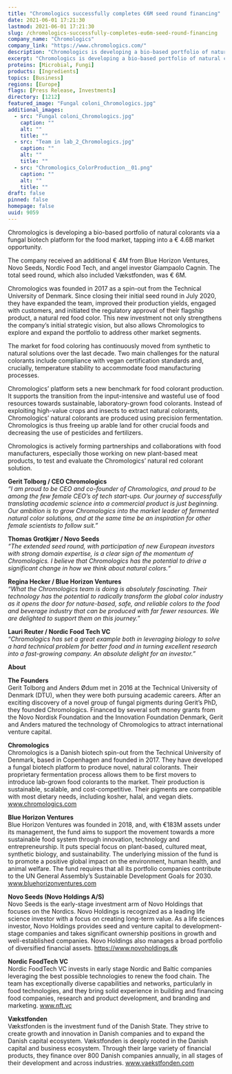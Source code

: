 ```yaml
---
title: "Chromologics successfully completes €6M seed round financing"
date: 2021-06-01 17:21:30
lastmod: 2021-06-01 17:21:30
slug: /chromologics-successfully-completes-eu6m-seed-round-financing
company_name: "Chromologics"
company_link: "https://www.chromologics.com/"
description: "Chromologics is developing a bio-based portfolio of natural colorants via a fungal biotech platform for the food market, tapping into a € 4.6B market opportunity. The company received an additional € 4M from Blue Horizon Ventures, Novo Seeds, Nordic Food Tech, and angel investor Giampaolo Cagnin. The total seed round, which also included Vækstfonden, was € 6M."
excerpt: "Chromologics is developing a bio-based portfolio of natural colorants via a fungal biotech platform for the food market, tapping into a € 4.6B market opportunity. The company received an additional € 4M from Blue Horizon Ventures, Novo Seeds, Nordic Food Tech, and angel investor Giampaolo Cagnin. The total seed round, which also included Vækstfonden, was € 6M."
proteins: [Microbial, Fungi]
products: [Ingredients]
topics: [Business]
regions: [Europe]
flags: [Press Release, Investments]
directory: [1212]
featured_image: "Fungal coloni_Chromologics.jpg"
additional_images:
  - src: "Fungal coloni_Chromologics.jpg"
    caption: ""
    alt: ""
    title: ""
  - src: "Team in lab_2_Chromologics.jpg"
    caption: ""
    alt: ""
    title: ""
  - src: "Chromologics_ColorProduction__01.png"
    caption: ""
    alt: ""
    title: ""
draft: false
pinned: false
homepage: false
uuid: 9059
---
```

<p>Chromologics is developing a bio-based portfolio of natural colorants via a fungal biotech platform for the food market, tapping into a € 4.6B market opportunity.</p>
<p>The company received an additional € 4M from Blue Horizon Ventures, Novo Seeds, Nordic Food Tech, and angel investor Giampaolo Cagnin. The total seed round, which also included Vækstfonden, was € 6M.</p>
<p>Chromologics was founded in 2017 as a spin-out from the Technical University of Denmark. Since closing their initial seed round in July 2020, they have expanded the team, improved their production yields, engaged with customers, and initiated the regulatory approval of their flagship product, a natural red food color. This new investment not only strengthens the company’s initial strategic vision, but also allows Chromologics to explore and expand the portfolio to address other market segments.</p>
<p>The market for food coloring has continuously moved from synthetic to natural solutions over the last decade. Two main challenges for the natural colorants include compliance with vegan certification standards and, crucially, temperature stability to accommodate food manufacturing processes.</p>
<p>Chromologics’ platform sets a new benchmark for food colorant production. It supports the transition from the input-intensive and wasteful use of food resources towards sustainable, laboratory-grown food colorants. Instead of exploiting high-value crops and insects to extract natural colorants, Chromologics’ natural colorants are produced using precision fermentation. Chromologics is thus freeing up arable land for other crucial foods and decreasing the use of pesticides and fertilizers.</p>
<p>Chromologics is actively forming partnerships and collaborations with food manufacturers, especially those working on new plant-based meat products, to test and evaluate the Chromologics’ natural red colorant solution.</p>
<p><strong>Gerit Tolborg / CEO Chromologics</strong><br />
<em>“I am proud to be CEO and co-founder of Chromologics, and proud to be among the few female CEO’s of tech start-ups. Our journey of successfully translating academic science into a commercial product is just beginning. Our ambition is to grow Chromologics into the market leader of fermented natural color solutions, and at the same time be an inspiration for other female scientists to follow suit.”</em></p>
<p><strong>Thomas Grotkjær / Novo Seeds</strong><br />
<em>“The extended seed round, with participation of new European investors with strong domain expertise, is a clear sign of the momentum of Chromologics. I believe that Chromologics has the potential to drive a significant change in how we think about natural colors.“</em></p>
<p><strong>Regina Hecker / Blue Horizon Ventures</strong><br />
<em>“What the Chromologics team is doing is absolutely fascinating. Their technology has the potential to radically transform the global color industry as it opens the door for nature-based, safe, and reliable colors to the food and beverage industry that can be produced with far fewer resources. We are delighted to support them on this journey.”</em></p>
<p><strong>Lauri Reuter / Nordic Food Tech VC</strong><br />
<em>“Chromologics has set a great example both in leveraging biology to solve a hard technical problem for better food and in turning excellent research into a fast-growing company. An absolute delight for an investor.”</em></p>
<p><strong>About</strong></p>
<p><strong>The Founders</strong><br />
Gerit Tolborg and Anders Ødum met in 2016 at the Technical University of Denmark (DTU), when they were both pursuing academic careers. After an exciting discovery of a novel group of fungal pigments during Gerit’s PhD, they founded Chromologics. Financed by several soft money grants from the Novo Nordisk Foundation and the Innovation Foundation Denmark, Gerit and Anders matured the technology of Chromologics to attract international venture capital.</p>
<p><strong>Chromologics</strong><br />
Chromologics is a Danish biotech spin-out from the Technical University of Denmark, based in Copenhagen and founded in 2017. They have developed a fungal biotech platform to produce novel, natural colorants. Their proprietary fermentation process allows them to be first movers to introduce lab-grown food colorants to the market. Their production is sustainable, scalable, and cost-competitive. Their pigments are compatible with most dietary needs, including kosher, halal, and vegan diets. <a href="http://www.chromologics.com">www.chromologics.com</a></p>
<p><strong>Blue Horizon Ventures</strong><br />
Blue Horizon Ventures was founded in 2018, and, with €183M assets under its management, the fund aims to support the movement towards a more sustainable food system through innovation, technology and entrepreneurship. It puts special focus on plant-based, cultured meat, synthetic biology, and sustainability. The underlying mission of the fund is to promote a positive global impact on the environment, human health, and animal welfare. The fund requires that all its portfolio companies contribute to the UN General Assembly’s Sustainable Development Goals for 2030. <a href="http://www.bluehorizonventures.com">www.bluehorizonventures.com</a></p>
<p><strong>Novo Seeds (Novo Holdings A/S)</strong><br />
Novo Seeds is the early-stage investment arm of Novo Holdings that focuses on the Nordics. Novo Holdings is recognized as a leading life science investor with a focus on creating long-term value. As a life sciences investor, Novo Holdings provides seed and venture capital to development-stage companies and takes significant ownership positions in growth and well-established companies. Novo Holdings also manages a broad portfolio of diversified financial assets. <a href="https://www.novoholdings.dk">https://www.novoholdings.dk</a></p>
<p><strong>Nordic FoodTech VC</strong><br />
Nordic FoodTech VC invests in early stage Nordic and Baltic companies leveraging the best possible technologies to renew the food chain. The team has exceptionally diverse capabilities and networks, particularly in food technologies, and they bring solid experience in building and financing food companies, research and product development, and branding and marketing. <a href="http://www.nft.vc">www.nft.vc</a></p>
<p><strong>Vækstfonden</strong><br />
Vækstfonden is the investment fund of the Danish State. They strive to create growth and innovation in Danish companies and to expand the Danish capital ecosystem. Vækstfonden is deeply rooted in the Danish capital and business ecosystem. Through their large variety of financial products, they finance over 800 Danish companies annually, in all stages of their development and across industries. <a href="http://www.vaekstfonden.com">www.vaekstfonden.com</a></p>
